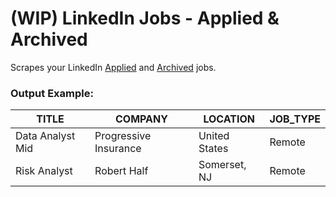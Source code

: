 # (WIP) LinkedIn Jobs - Applied & Archived
Scrapes your LinkedIn [Applied](https://www.linkedin.com/my-items/saved-jobs/?cardType=APPLIED) and [Archived](https://www.linkedin.com/my-items/saved-jobs/?cardType=ARCHIVED) jobs.


### Output Example:
| TITLE  | COMPANY | LOCATION | JOB_TYPE |
| ------------- | ------------- | ------------- | ------------- |
| Data Analyst Mid | Progressive Insurance | United States | Remote |
| Risk Analyst | Robert Half | Somerset, NJ | Remote |
